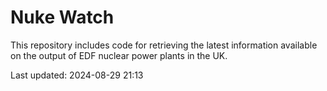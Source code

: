 # Nuke Watch

This repository includes code for retrieving the latest information available on the output of EDF nuclear power plants in the UK.

Last updated: 2024-08-29 21:13